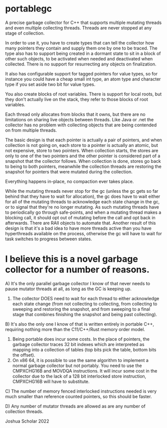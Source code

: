 # portablegc

A precise garbage collector for C++ that supports multiple mutating threads and even multiple collecting threads.  Threads are never stopped at any stage of collection.

In order to use it, you have to create types that can tell the collector how many pointers they contain and supply them one by one to be traced. The type also has to support being created in a dormant state to sit in a block of other such objects, to be activated when needed and deactivated when collected.   There is no support for resurrecting any objects on finalization. 

It also has configurable support for tagged pointers for value types, so for instance you could have a cheap small int type, an atom type and character type if you set aside two bit for value types.

You also create blocks of root variables.  There is support for local roots, but they don't actually live on the stack, they refer to those blocks of root variables.

Each thread only allocates from blocks that it owns, but there are no limitations on sharing live objects between threads.  Like Java or .net the collector has no problem with collecting objects that are being contended on from multiple threads. 

The basic design is that each pointer is actually a pair of pointers, and when collection is not going on, each store to a pointer is actually an atomic, but not expensive, store to two pointers.  When collection starts, the stores are only to one of the two pointers and the other pointer is considered part of a snapshot that the collector follows.  When collection is done, stores go back to being to both pointers, meanwhile the collection threads are restoring the snapshot for pointers that were mutated during the collection.  

Everything happens in-place, no compaction ever takes place. 

While the mutating threads never stop for the gc (unless the gc gets so far behind that they have to wait for allocation), the gc does have to wait either for all of the mutating threads to acknowledge each state change in the gc, or to signal that they're no longer mutating. As such mutating threads have to periodically go through safe-points, and when a mutating thread makes a blocking call, it should opt out of mutating before the call and opt back in afterwards.  There are RAII objects to automate that.  Another result of this design is that it's a bad idea to have more threads active than you have hyperthreads available on the process, otherwise the gc will have to wait for task switches to progress between states. 


# I believe this is a novel garbage collector for a number of reasons.

A) It's the only parallel garbage collector I know of that never needs to pause mutator threads at all, as long as the GC is keeping up.

1) The collector DOES need to wait for each thread to either acknowledge each state change (from not collecting to collecting, from collecting to sweeping and restoring the snapshot, and from sweeping to a final stage that combines finishing the snapshot and being past collecting).

B) It's also the only one I know of that is written entirely in portable C++, requiring nothing more than the C11/C++/Rust memory order model. 

1) Being portable does incur some costs.  In the place of pointers, the garbage collector traces 32 bit indexes which are interpreted as mapping into a collection of tables (top bits pick the table, bottom bits the offset). 
2) On x86 64, it is possible to use the same algorithm to implement a normal garbage collector but not portably.  You need to use the CMPXCHG16B and MOVDQA instructions.  It will incur some cost in the collector due to the lack of a 128 bit interlocked store instruction, CMPXCHG16B will have to substitute.

C) The number of memory fenced interlocked instructions needed is very much smaller than reference counted pointers, so this should be faster.

D) Any number of mutator threads are allowed as are any number of collection threads.

Joshua Scholar 2022
